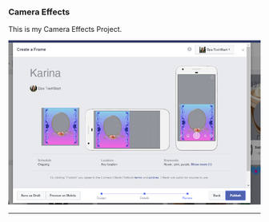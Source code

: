 ### Camera Effects

This is my Camera Effects Project.

![Capture](https://github.com/karinabaldazo/karinabaldazo.github.io/blob/master/Capture.PNG?raw=true "Optional Title")

***
